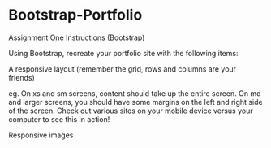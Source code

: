 # Bootstrap-Portfolio

Assignment One Instructions (Bootstrap)


<!-- Inside your Bootstrap-Portfolio repo, create index.html, portfolio.html and contact.html. -->
Using Bootstrap, recreate your portfolio site with the following items:



<!-- A navbar -->

A responsive layout (remember the grid, rows and columns are your friends)


eg. On xs and sm screens, content should take up the entire screen. On md and larger screens, you should have some margins on the left and right side of the screen. Check out various sites on your mobile device versus your computer to see this in action!


Responsive images